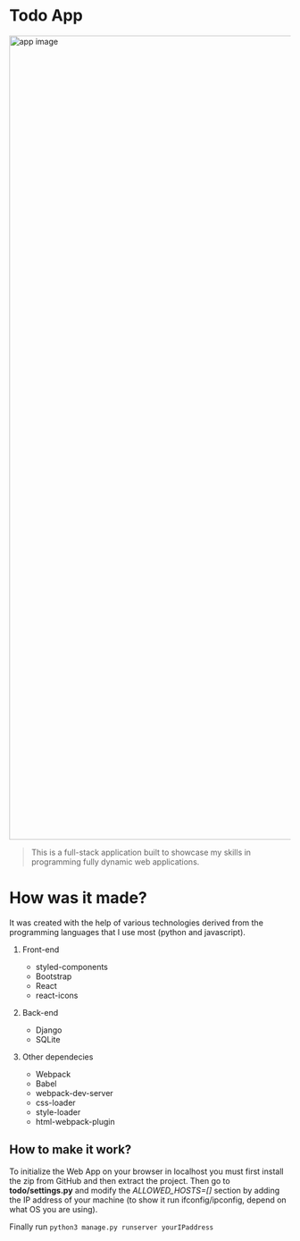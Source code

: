 # Todo App
<img width="1439" alt="app image" src="https://user-images.githubusercontent.com/96723681/166712355-dfbbce66-39ed-44a5-8df7-0b4d4f30e9a5.png">

> This is a full-stack application built to showcase my skills in programming fully dynamic web applications.

#
# How was it made?
It was created with the help of various technologies derived from the programming languages that I use most (python and javascript).

1. Front-end
     - styled-components
     - Bootstrap
     - React
     - react-icons

2. Back-end
     - Django
     - SQLite

3. Other dependecies
     - Webpack
     - Babel
     - webpack-dev-server
     - css-loader
     - style-loader
     - html-webpack-plugin


## How to make it work?
To initialize the Web App on your browser in localhost you must first install the zip from GitHub and then extract the project.
Then go to **todo/settings.py** and modify the _ALLOWED_HOSTS=[]_ section by adding the IP address of your machine (to show it run ifconfig/ipconfig, depend on what OS you are using).

Finally run `python3 manage.py runserver yourIPaddress`
